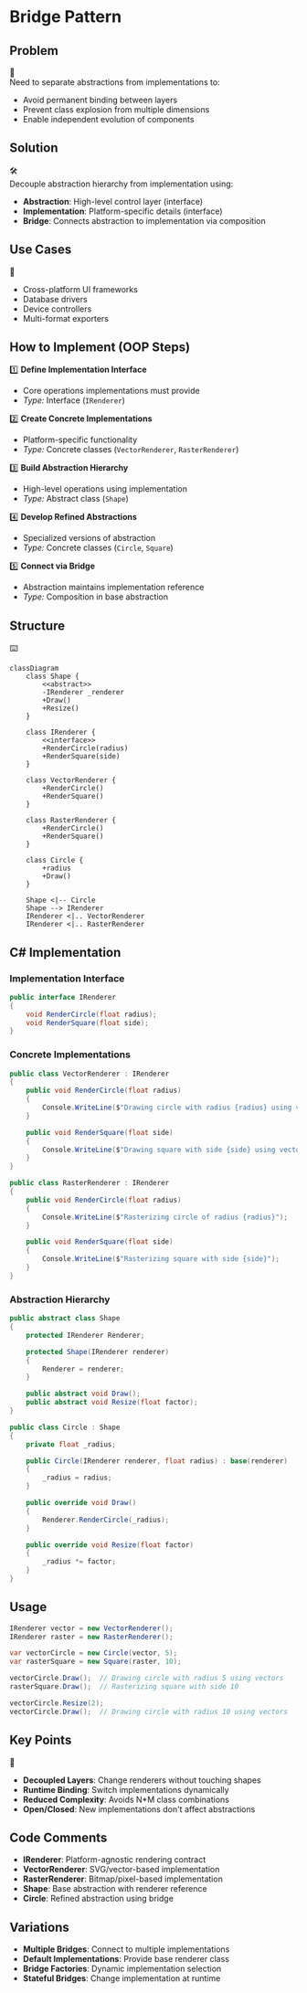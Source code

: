 # Bridge Pattern

## Problem

🌉  
Need to separate abstractions from implementations to:

- Avoid permanent binding between layers
- Prevent class explosion from multiple dimensions
- Enable independent evolution of components

## Solution

🛠️  
Decouple abstraction hierarchy from implementation using:

- **Abstraction**: High-level control layer (interface)
- **Implementation**: Platform-specific details (interface)
- **Bridge**: Connects abstraction to implementation via composition

## Use Cases

📱

- Cross-platform UI frameworks
- Database drivers
- Device controllers
- Multi-format exporters

## How to Implement (OOP Steps)

1️⃣ **Define Implementation Interface**

- Core operations implementations must provide
- _Type:_ Interface (`IRenderer`)

2️⃣ **Create Concrete Implementations**

- Platform-specific functionality
- _Type:_ Concrete classes (`VectorRenderer`, `RasterRenderer`)

3️⃣ **Build Abstraction Hierarchy**

- High-level operations using implementation
- _Type:_ Abstract class (`Shape`)

4️⃣ **Develop Refined Abstractions**

- Specialized versions of abstraction
- _Type:_ Concrete classes (`Circle`, `Square`)

5️⃣ **Connect via Bridge**

- Abstraction maintains implementation reference
- _Type:_ Composition in base abstraction

## Structure

⌨️

```mermaid
classDiagram
    class Shape {
        <<abstract>>
        -IRenderer _renderer
        +Draw()
        +Resize()
    }

    class IRenderer {
        <<interface>>
        +RenderCircle(radius)
        +RenderSquare(side)
    }

    class VectorRenderer {
        +RenderCircle()
        +RenderSquare()
    }

    class RasterRenderer {
        +RenderCircle()
        +RenderSquare()
    }

    class Circle {
        +radius
        +Draw()
    }

    Shape <|-- Circle
    Shape --> IRenderer
    IRenderer <|.. VectorRenderer
    IRenderer <|.. RasterRenderer
```

## C# Implementation

### Implementation Interface

```csharp
public interface IRenderer
{
    void RenderCircle(float radius);
    void RenderSquare(float side);
}
```

### Concrete Implementations

```csharp
public class VectorRenderer : IRenderer
{
    public void RenderCircle(float radius)
    {
        Console.WriteLine($"Drawing circle with radius {radius} using vectors");
    }

    public void RenderSquare(float side)
    {
        Console.WriteLine($"Drawing square with side {side} using vectors");
    }
}

public class RasterRenderer : IRenderer
{
    public void RenderCircle(float radius)
    {
        Console.WriteLine($"Rasterizing circle of radius {radius}");
    }

    public void RenderSquare(float side)
    {
        Console.WriteLine($"Rasterizing square with side {side}");
    }
}
```

### Abstraction Hierarchy

```csharp
public abstract class Shape
{
    protected IRenderer Renderer;

    protected Shape(IRenderer renderer)
    {
        Renderer = renderer;
    }

    public abstract void Draw();
    public abstract void Resize(float factor);
}

public class Circle : Shape
{
    private float _radius;

    public Circle(IRenderer renderer, float radius) : base(renderer)
    {
        _radius = radius;
    }

    public override void Draw()
    {
        Renderer.RenderCircle(_radius);
    }

    public override void Resize(float factor)
    {
        _radius *= factor;
    }
}
```

## Usage

```csharp
IRenderer vector = new VectorRenderer();
IRenderer raster = new RasterRenderer();

var vectorCircle = new Circle(vector, 5);
var rasterSquare = new Square(raster, 10);

vectorCircle.Draw();  // Drawing circle with radius 5 using vectors
rasterSquare.Draw();  // Rasterizing square with side 10

vectorCircle.Resize(2);
vectorCircle.Draw();  // Drawing circle with radius 10 using vectors
```

## Key Points

🔑

- **Decoupled Layers**: Change renderers without touching shapes
- **Runtime Binding**: Switch implementations dynamically
- **Reduced Complexity**: Avoids N\*M class combinations
- **Open/Closed**: New implementations don't affect abstractions

## Code Comments

- **IRenderer**: Platform-agnostic rendering contract
- **VectorRenderer**: SVG/vector-based implementation
- **RasterRenderer**: Bitmap/pixel-based implementation
- **Shape**: Base abstraction with renderer reference
- **Circle**: Refined abstraction using bridge

## Variations

- **Multiple Bridges**: Connect to multiple implementations
- **Default Implementations**: Provide base renderer class
- **Bridge Factories**: Dynamic implementation selection
- **Stateful Bridges**: Change implementation at runtime
